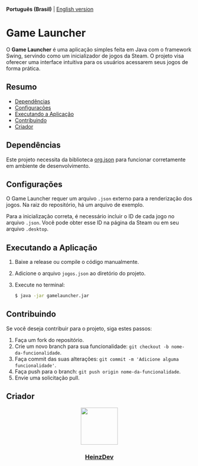 **Português (Brasil)** | [English version](README_en.md)

# Game Launcher

O **Game Launcher** é uma aplicação simples feita em Java com o framework Swing, servindo como um inicializador de jogos da Steam. O projeto visa oferecer uma interface intuitiva para os usuários acessarem seus jogos de forma prática.

## Resumo

- [Dependências](#dependências)
- [Configurações](#configurações)
- [Executando a Aplicação](#executando-a-aplicação)
- [Contribuindo](#contribuindo)
- [Criador](#criador)

## Dependências

Este projeto necessita da biblioteca [org.json](https://codeload.github.com/stleary/JSON-java/zip/refs/tags/20240303) para funcionar corretamente em ambiente de desenvolvimento.

## Configurações

O Game Launcher requer um arquivo `.json` externo para a renderização dos jogos. Na raiz do repositório, há um arquivo de exemplo.

Para a inicialização correta, é necessário incluir o ID de cada jogo no arquivo `.json`. Você pode obter esse ID na página da Steam ou em seu arquivo `.desktop`.

## Executando a Aplicação

1. Baixe a release ou compile o código manualmente.

2. Adicione o arquivo `jogos.json` ao diretório do projeto.

3. Execute no terminal:

   ```bash
   $ java -jar gamelauncher.jar

## Contribuindo

Se você deseja contribuir para o projeto, siga estes passos:

1. Faça um fork do repositório.
2. Crie um novo branch para sua funcionalidade: `git checkout -b nome-da-funcionalidade`.
3. Faça commit das suas alterações: `git commit -m 'Adicione alguma funcionalidade'`.
4. Faça push para o branch: `git push origin nome-da-funcionalidade`.
5. Envie uma solicitação pull.

## Criador

<div id="header" align="center">
  <a href="https://github.com/HeinzDev/">
    <img src="https://i.imgur.com/RtsYtRt.png" width="100"/>
  </a>
  <a href="https://github.com/HeinzDev/">
    <h3>HeinzDev</h3>  
  </a>
</div>